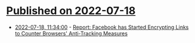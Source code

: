 # [Published on 2022-07-18](index.md)

* [2022-07-18, 11:34:00](https://tech.slashdot.org/story/22/07/18/0433238/report-facebook-has-started-encrypting-links-to-counter-browsers-anti-tracking-measures?utm_source=rss1.0mainlinkanon&utm_medium=feed) - [Report:  Facebook has Started Encrypting Links to Counter Browsers' Anti-Tracking Measures](https://tech.slashdot.org/story/22/07/18/0433238/report-facebook-has-started-encrypting-links-to-counter-browsers-anti-tracking-measures?utm_source=rss1.0mainlinkanon&utm_medium=feed)

